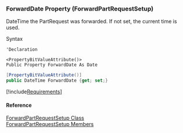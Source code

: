 ﻿### ForwardDate Property (ForwardPartRequestSetup)

DateTime the PartRequest was forwarded. If not set, the current time is used.

Syntax

```vbnet
'Declaration

<PropertyBitValueAttribute()>
Public Property ForwardDate As Date
```

```csharp
[PropertyBitValueAttribute()]
public DateTime ForwardDate {get; set;}
```

[!include[Requirements](../partials/requirements.md)]

#### Reference

[ForwardPartRequestSetup Class](FChoice.Toolkits.Clarify~FChoice.Toolkits.Clarify.Logistics.ForwardPartRequestSetup.md)  
[ForwardPartRequestSetup Members](FChoice.Toolkits.Clarify~FChoice.Toolkits.Clarify.Logistics.ForwardPartRequestSetup_members.md)